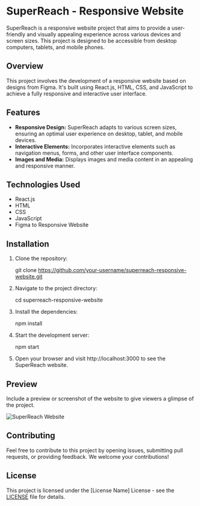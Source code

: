 # SuperReach - Responsive Website

SuperReach is a responsive website project that aims to provide a user-friendly and visually appealing experience across various devices and screen sizes. This project is designed to be accessible from desktop computers, tablets, and mobile phones.

## Overview

This project involves the development of a responsive website based on designs from Figma. It's built using React.js, HTML, CSS, and JavaScript to achieve a fully responsive and interactive user interface.

## Features

- **Responsive Design:** SuperReach adapts to various screen sizes, ensuring an optimal user experience on desktop, tablet, and mobile devices.
- **Interactive Elements:** Incorporates interactive elements such as navigation menus, forms, and other user interface components.
- **Images and Media:** Displays images and media content in an appealing and responsive manner.

## Technologies Used

- React.js
- HTML
- CSS
- JavaScript
- Figma to Responsive Website

## Installation

1. Clone the repository:

  
   git clone https://github.com/your-username/superreach-responsive-website.git
  

2. Navigate to the project directory:

 
   cd superreach-responsive-website


3. Install the dependencies:

  
   npm install
 

4. Start the development server:

   
   npm start


5. Open your browser and visit http://localhost:3000 to see the SuperReach website.

## Preview

Include a preview or screenshot of the website to give viewers a glimpse of the project.

![SuperReach Website](![image](https://github.com/yagnikdevani00/superreach/assets/133557751/ca33e8f4-76b7-40cc-b3c4-78226df1d269))


## Contributing

Feel free to contribute to this project by opening issues, submitting pull requests, or providing feedback. We welcome your contributions!

## License

This project is licensed under the [License Name] License - see the [LICENSE](LICENSE) file for details.


